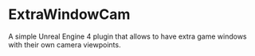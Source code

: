 # ExtraWindowCam
A simple Unreal Engine 4 plugin that allows to have extra game windows with their own camera viewpoints.
